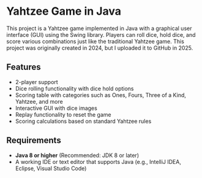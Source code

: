 # Yahtzee Game in Java

This project is a Yahtzee game implemented in Java with a graphical user interface (GUI) using the Swing library. Players can roll dice, hold dice, and score various combinations just like the traditional Yahtzee game. This project was originally created in 2024, but I uploaded it to GitHub in 2025.

## Features

- 2-player support
- Dice rolling functionality with dice hold options
- Scoring table with categories such as Ones, Fours, Three of a Kind, Yahtzee, and more
- Interactive GUI with dice images
- Replay functionality to reset the game
- Scoring calculations based on standard Yahtzee rules

## Requirements

- **Java 8 or higher** (Recommended: JDK 8 or later)
- A working IDE or text editor that supports Java (e.g., IntelliJ IDEA, Eclipse, Visual Studio Code)
